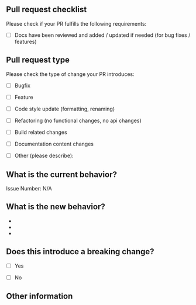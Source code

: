 ## Pull request checklist

Please check if your PR fulfills the following requirements:
- [ ] Docs have been reviewed and added / updated if needed (for bug fixes / features)
<!-- - [ ] Tests (`npm run test`) was run locally and all passed.
- [ ] Lint (`npm run lint`) has passed locally and any fixes were made for failures -->


## Pull request type

Please check the type of change your PR introduces:
- [ ] Bugfix
- [ ] Feature
- [ ] Code style update (formatting, renaming)
- [ ] Refactoring (no functional changes, no api changes)
- [ ] Build related changes
- [ ] Documentation content changes
- [ ] Other (please describe):


## What is the current behavior?
Issue Number: N/A


## What is the new behavior?
-
-
-

## Does this introduce a breaking change?

- [ ] Yes
- [ ] No


## Other information
